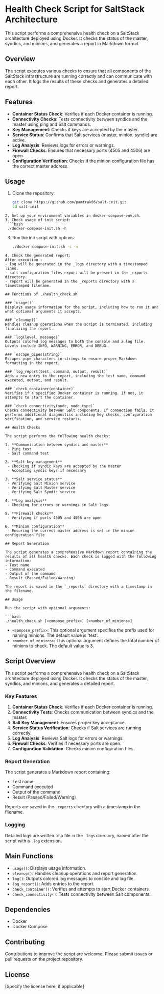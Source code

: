 # Health Check Script for SaltStack Architecture

This script performs a comprehensive health check on a SaltStack architecture deployed using Docker. It checks the status of the master, syndics, and minions, and generates a report in Markdown format.

## Overview

The script executes various checks to ensure that all components of the SaltStack infrastructure are running correctly and can communicate with each other. It logs the results of these checks and generates a detailed report.

## Features

- **Container Status Check**: Verifies if each Docker container is running.
- **Connectivity Checks**: Tests connectivity between syndics and the master using ping and Salt commands.
- **Key Management**: Checks if keys are accepted by the master.
- **Service Status**: Confirms that Salt services (master, minion, syndic) are active.
- **Log Analysis**: Reviews logs for errors or warnings.
- **Firewall Checks**: Ensures that necessary ports (4505 and 4506) are open.
- **Configuration Verification**: Checks if the minion configuration file has the correct master address.

## Usage

1. Clone the repository:
   ```bash
   git clone https://github.com/pamtrak06/salt-init.git
   cd salt-init
  ```
2. Set up your environment variables in docker-compose-env.sh.
3. Check usage of init script:
   ```bash
   ./docker-compose-init.sh -h
  ```
3. Run the init script with options:
   ```bash
   ./docker-compose-init.sh -c -x
  ```
4. Check the generated report:
After execution :
- log will be generated in the _logs directory with a timestamped lines.
- salt configuration files export will be present in the _exports directory.
- report will be generated in the _reports directory with a timestamped filename.

## Functions of ./health_check.sh

### `usage()`
Displays usage information for the script, including how to run it and what optional arguments it accepts.

### `cleanup()`
Handles cleanup operations when the script is terminated, including finalizing the report.

### `log(level, message)`
Outputs colored log messages to both the console and a log file. Levels include INFO, WARNING, ERROR, and DEBUG.

### `escape_pipes(string)`
Escapes pipe characters in strings to ensure proper Markdown formatting in the report.

### `log_report(test, command, output, result)`
Adds a new entry to the report, including the test name, command executed, output, and result.

### `check_container(container)`
Verifies if a specified Docker container is running. If not, it attempts to start the container.

### `check_connectivity(node, node_type)`
Checks connectivity between Salt components. If connection fails, it performs additional diagnostics including key checks, configuration verification, and service restarts.

## Health Checks

The script performs the following health checks:

1. **Communication between syndics and master**
   - Ping test
   - Salt command test

2. **Salt key management**
   - Checking if syndic keys are accepted by the master
   - Accepting syndic keys if necessary

3. **Salt service status**
   - Verifying Salt Minion service
   - Verifying Salt Master service
   - Verifying Salt Syndic service

4. **Log analysis**
   - Checking for errors or warnings in Salt logs

5. **Firewall checks**
   - Verifying if ports 4505 and 4506 are open

6. **Minion configuration**
   - Ensuring the correct master address is set in the minion configuration file

## Report Generation

The script generates a comprehensive Markdown report containing the results of all health checks. Each check is logged with the following information:
- Test name
- Command executed
- Output of the command
- Result (Passed/Failed/Warning)

The report is saved in the `_reports` directory with a timestamp in the filename.

## Usage

Run the script with optional arguments:

```bash
./health_check.sh [<compose_prefix>] [<number_of_minions>]
```

- `<compose_prefix>`: This optional argument specifies the prefix used for naming minions. The default value is 'test'.
- `<number_of_minions>`: This optional argument defines the total number of minions to check. The default value is 3.

## Script Overview

This script performs a comprehensive health check on a SaltStack architecture deployed using Docker. It checks the status of the master, syndics, and minions, and generates a detailed report.

### Key Features

1. **Container Status Check**: Verifies if each Docker container is running.
2. **Connectivity Tests**: Checks communication between syndics and the master.
3. **Salt Key Management**: Ensures proper key acceptance.
4. **Service Status Verification**: Checks if Salt services are running correctly.
5. **Log Analysis**: Reviews Salt logs for errors or warnings.
6. **Firewall Checks**: Verifies if necessary ports are open.
7. **Configuration Validation**: Checks minion configuration files.

### Report Generation

The script generates a Markdown report containing:
- Test name
- Command executed
- Output of the command
- Result (Passed/Failed/Warning)

Reports are saved in the `_reports` directory with a timestamp in the filename.

### Logging

Detailed logs are written to a file in the `_logs` directory, named after the script with a `.log` extension.

## Main Functions

- `usage()`: Displays usage information.
- `cleanup()`: Handles cleanup operations and report generation.
- `log()`: Outputs colored log messages to console and log file.
- `log_report()`: Adds entries to the report.
- `check_container()`: Verifies and attempts to start Docker containers.
- `check_connectivity()`: Tests connectivity between Salt components.

## Dependencies

- Docker
- Docker Compose

## Contributing

Contributions to improve the script are welcome. Please submit issues or pull requests on the project repository.

## License

[Specify the license here, if applicable]